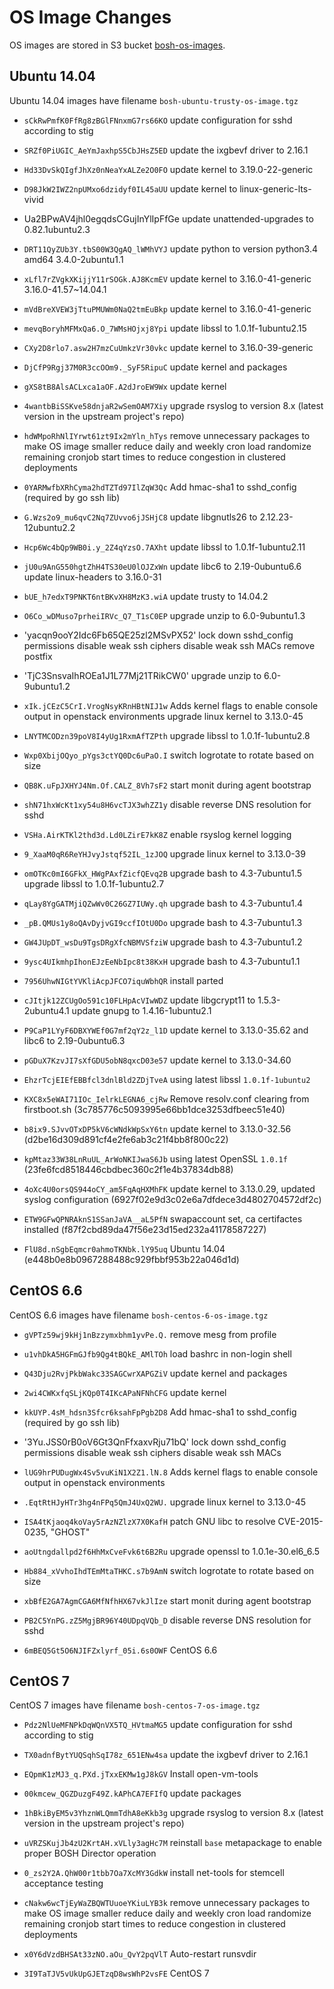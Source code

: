 # OS Image Changes

OS images are stored in S3 bucket [bosh-os-images](http://s3.amazonaws.com/bosh-os-images/).


## Ubuntu 14.04

Ubuntu 14.04 images have filename `bosh-ubuntu-trusty-os-image.tgz`

* `sCkRwPmfK0FfRg8zBGlFNnxmG7rs66KO`
  update configuration for sshd according to stig

* `SRZf0PiUGIC_AeYmJaxhpS5CbJHsZ5ED`
  update the ixgbevf driver to 2.16.1

* `Hd33DvSkQIgfJhXz0nNeaYxALZe2O0FO`
  update kernel to 3.19.0-22-generic

* `D98JkW2IWZ2npUMxo6dzidyf0IL45aUU`
  update kernel to linux-generic-lts-vivid

* Ua2BPwAV4jhl0egqdsCGujInYlIpFfGe
  update unattended-upgrades to 0.82.1ubuntu2.3

* `DRT11QyZUb3Y.tbS00W3QgAQ_lWMhVYJ`
  update python to version python3.4 amd64 3.4.0-2ubuntu1.1

* `xLfl7rZVgkXKijjY11rSOGk.AJ8KcmEV`
  update kernel to 3.16.0-41-generic 3.16.0-41.57~14.04.1

* `mVdBreXVEW3jTtuPMUWm0NaQ2tmEuBkp`
  update kernel to 3.16.0-41-generic

* `mevqBoryhMFMxQa6.O_7WMsHOjxj8Ypi`
  update libssl to 1.0.1f-1ubuntu2.15

* `CXy2D8rlo7.asw2H7mzCuUmkzVr30vkc`
  update kernel to 3.16.0-39-generic

* `DjCfP9Rgj37M0R3ccOOm9._SyF5RipuC`
  update kernel and packages

* `gXS8tB8AlsACLxca1aOF.A2dJroEW9Wx`
  update kernel

* `4wantbBiSSKve58dnjaR2wSemOAM7Xiy`
  upgrade rsyslog to version 8.x (latest version in the upstream project's repo)

* `hdWMpoRhNlIYrwt61zt9Ix2mYln_hTys`
  remove unnecessary packages to make OS image smaller
  reduce daily and weekly cron load
  randomize remaining cronjob start times to reduce congestion in clustered deployments

* `0YARMwfbXRhCyma2hdTZTd97IlZqW3Qc`
  Add hmac-sha1 to sshd_config (required by go ssh lib)

* `G.Wzs2o9_mu6qvC2Nq7ZUvvo6jJSHjC8`
  update libgnutls26 to 2.12.23-12ubuntu2.2

* `Hcp6Wc4bQp9WB0i.y_2Z4qYzsO.7AXht`
  update libssl to 1.0.1f-1ubuntu2.11

* `jU0u9AnG550hgtZhH4TS30eU0lOJZxWn`
  update libc6 to 2.19-0ubuntu6.6
  update linux-headers to 3.16.0-31

* `bUE_h7edxT9PNKT6ntBKvXH8MzK3.wiA`
  update trusty to 14.04.2

* `O6Co_wDMuso7prheiIRVc_Q7_T1sC0EP`
  upgrade unzip to 6.0-9ubuntu1.3

* 'yacqn9ooY2Idc6Fb65QE25zl2MSvPX52'
  lock down sshd_config permissions
  disable weak ssh ciphers
  disable weak ssh MACs
  remove postfix

* 'TjC3SnsvaIhROEa1J1L77Mj21TRikCW0'
  upgrade unzip to 6.0-9ubuntu1.2

* `xIk.jCEzC5CrI.VrogNsyKRnHBtNIJ1w`
  Adds kernel flags to enable console output in openstack environments
  upgrade linux kernel to 3.13.0-45

* `LNYTMCODzn39poV8I4yUg1RxmAfTZPth`
  upgrade libssl to 1.0.1f-1ubuntu2.8

* `Wxp0XbijOQyo_pYgs3ctYQ0Dc6uPaO.I`
  switch logrotate to rotate based on size

* `QB8K.uFpJXHYJ4Nm.Of.CALZ_8Vh7sF2`
  start monit during agent bootstrap

* `shN71hxWcKt1xy54u8H6vcTJX3whZZ1y`
  disable reverse DNS resolution for sshd

* `VSHa.AirKTKl2thd3d.Ld0LZirE7kK8Z`
  enable rsyslog kernel logging

* `9_XaaM0qR6ReYHJvyJstqf52IL_1zJOQ`
  upgrade linux kernel to 3.13.0-39

* `omOTKc0mI6GFkX_HWgPAxfZicfQEvq2B`
  upgrade bash to 4.3-7ubuntu1.5
  upgrade libssl to 1.0.1f-1ubuntu2.7

* `qLay8YgGATMjiQZwWv0C26GZ7IUWy.qh`
  upgrade bash to 4.3-7ubuntu1.4

* `_pB.QMUs1y8oQAvDyjvGI9ccfIOtU0Do`
  upgrade bash to 4.3-7ubuntu1.3

* `GW4JUpDT_wsDu9TgsDRgXfcNBMVSfziW`
  upgrade bash to 4.3-7ubuntu1.2

* `9ysc4UIkmhpIhonEJzEeNbIpc8t38KxH`
  upgrade bash to 4.3-7ubuntu1.1

* `7956UhwNIGtYVKliAcpJFCO7iquWbhQR`
  install parted

* `cJItjk12ZCUgOo591c10FLHpAcVIwWDZ`
  update libgcrypt11 to 1.5.3-2ubuntu4.1
  update gnupg to 1.4.16-1ubuntu2.1

* `P9CaP1LYyF6DBXYWEf0G7mf2qY2z_l1D`
  update kernel to 3.13.0-35.62 and libc6 to 2.19-0ubuntu6.3

* `pGDuX7KzvJI7sXfGDU5obN8qxcD03e57`
  update kernel to 3.13.0-34.60

* `EhzrTcjEIEfEBBfcl3dnlBld2ZDjTveA`
  using latest libssl `1.0.1f-1ubuntu2`

* `KXC8x5eWAI71IOc_IelrkLEGNA6_cjRw`
  Remove resolv.conf clearing from firstboot.sh
  (3c785776c5093995e66bb1dce3253dfbeec51e40)

* `b8ix9.SJvvOTxDP5kV6cWNdkWpSxY6tn`
  update kernel to 3.13.0-32.56
  (d2be16d309d891cf4e2fe6ab3c21f4bb8f800c22)

* `kpMtaz33W38LnRuUL_ArWoNKIJwaS6Jb`
  using latest OpenSSL `1.0.1f`
  (23fe6fcd8518446cbdbec360c2f1e4b37834db88)

* `4oXc4U0orsQS944oCY_am5FqAqHXMhFK`
  update kernel to 3.13.0.29, updated syslog configuration
  (6927f02e9d3c02e6a7dfdece3d4802704572df2c)

* `ETW9GFwQPNRAknS1SSanJaVA__aL5PfN`
  swapaccount set, ca certifactes installed
  (f87f2cbd89da47f56e23d15ed232a41178587227)

* `FlU8d.nSgbEqmcr0ahmoTKNbk.lY95uq`
  Ubuntu 14.04
  (e448b0e8b0967288488c929fbbf953b22a046d1d)


## CentOS 6.6

CentOS 6.6 images have filename `bosh-centos-6-os-image.tgz`

* `gVPTz59wj9kHj1nBzzymxbhm1yvPe.Q.`
  remove mesg from profile

* `u1vhDkA5HGFmGJfb9Qg4tBQkE_AMlTOh`
  load bashrc in non-login shell

* `Q43Dju2RvjPkbWakc33SAGCwrXAPGZiV`
  update kernel and packages

* `2wi4CWKxfqSLjKQp0T4IKcAPaNFNhCFG`
  update kernel

* `kkUYP.4sM_hdsn3Sfcr6ksahFpPgb2D8`
  Add hmac-sha1 to sshd_config (required by go ssh lib)

* '3Yu.JSS0rB0oV6Gt3QnFfxaxvRju71bQ'
  lock down sshd_config permissions
  disable weak ssh ciphers
  disable weak ssh MACs

* `lUG9hrPUDugWx4Sv5vuKiN1X2Z1.lN.8`
  Adds kernel flags to enable console output in openstack environments

* `.EqtRtHJyHTr3hg4nFPq5QmJ4UxQ2WU.`
  upgrade linux kernel to 3.13.0-45

* `ISA4tKjaoq4koVay5rAzNZlzX7X0KafH`
  patch GNU libc to resolve CVE-2015-0235, "GHOST"

* `aoUtngdallpd2f6HhMxCveFvk6t6B2Ru`
  upgrade openssl to 1.0.1e-30.el6_6.5

* `Hb884_xVvhoIhdTEmMtaTHKC.s7b9AmN`
  switch logrotate to rotate based on size

* `xbBfE2GA7AgmCGA6MfNfhHX67vkJlIze`
  start monit during agent bootstrap

* `PB2C5YnPG.zZ5MgjBR96Y40UDpqVQb_D`
  disable reverse DNS resolution for sshd

* `6mBEQ5Gt5O6NJIFZxlyrf_05i.6s0OWF`
  CentOS 6.6


## CentOS 7

CentOS 7 images have filename `bosh-centos-7-os-image.tgz`

* `Pdz2NlUeMFNPkDqWQnVX5TQ_HVtmaMG5`
  update configuration for sshd according to stig

* `TX0adnfBytYUQSqhSqI78z_651ENw4sa`
  update the ixgbevf driver to 2.16.1

* `EQpmK1zMJ3_q.PXd.jTxxEKMw1gJ8kGV`
  Install open-vm-tools

* `00kmcew_QGZDuzgF49Z.kAPhCA7EFIfQ`
  update packages

* `1hBkiByEM5v3YhznWLQmmTdhA8eKkb3g`
  upgrade rsyslog to version 8.x (latest version in the upstream project's repo)

* `uVRZSKujJb4zU2KrtAH.xVLly3agHc7M`
  reinstall `base` metapackage to enable proper BOSH Director operation

* `0_zs2Y2A.QhW00r1tbb7Oa7XcMY3GdkW`
  install net-tools for stemcell acceptance testing

* `cNakw6wcTjEyWaZBQWTUuoeYKiuLYB3k`
  remove unnecessary packages to make OS image smaller
  reduce daily and weekly cron load
  randomize remaining cronjob start times to reduce congestion in clustered deployments

* `x0Y6dVzdBHSAt33zNO.aOu_QvY2pqVlT`
  Auto-restart runsvdir

* `3I9TaTJV5vUkUpGJETzqD8wsWhP2vsFE`
  CentOS 7
